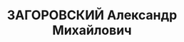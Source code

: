 ---
title: ЗАГОРОВСКИЙ Александр Михайлович
description: 'Род. в 1907, г. Харьков. Проживал: ст. Муром. Токарь

  Арестован 02.06.1936. Приговор: 8 лет тюремного заключения'
---
